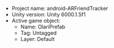 <!-- UNITY CODE ASSIST INSTRUCTIONS START -->
- Project name: android-ARFriendTracker
- Unity version: Unity 6000.1.5f1
- Active game object:
  - Name: OlariPrefab
  - Tag: Untagged
  - Layer: Default
<!-- UNITY CODE ASSIST INSTRUCTIONS END -->